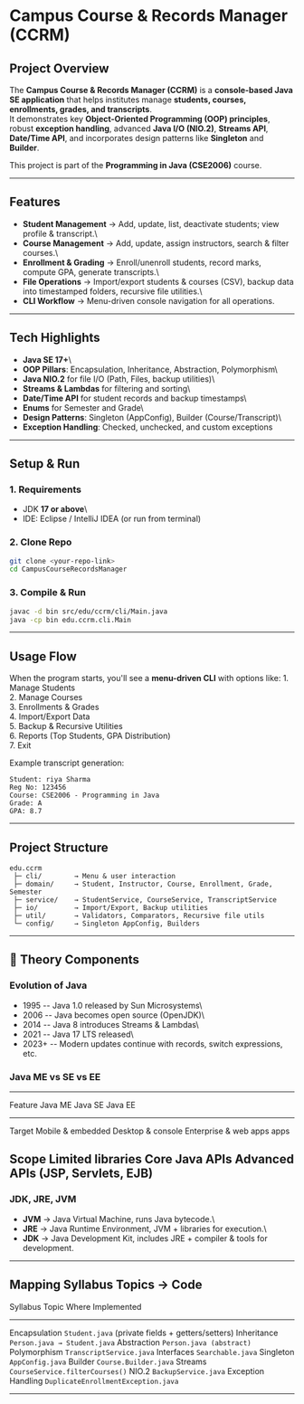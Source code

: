 # Campus Course & Records Manager (CCRM)

## Project Overview

The **Campus Course & Records Manager (CCRM)** is a **console-based Java
SE application** that helps institutes manage **students, courses,
enrollments, grades, and transcripts**.\
It demonstrates key **Object-Oriented Programming (OOP) principles**,
robust **exception handling**, advanced **Java I/O (NIO.2)**, **Streams
API**, **Date/Time API**, and incorporates design patterns like
**Singleton** and **Builder**.

This project is part of the **Programming in Java (CSE2006)** course.

------------------------------------------------------------------------

## Features

-   **Student Management** → Add, update, list, deactivate students;
    view profile & transcript.\
-   **Course Management** → Add, update, assign instructors, search &
    filter courses.\
-   **Enrollment & Grading** → Enroll/unenroll students, record marks,
    compute GPA, generate transcripts.\
-   **File Operations** → Import/export students & courses (CSV), backup
    data into timestamped folders, recursive file utilities.\
-   **CLI Workflow** → Menu-driven console navigation for all
    operations.

------------------------------------------------------------------------

## Tech Highlights

-   **Java SE 17+**\
-   **OOP Pillars**: Encapsulation, Inheritance, Abstraction,
    Polymorphism\
-   **Java NIO.2** for file I/O (Path, Files, backup utilities)\
-   **Streams & Lambdas** for filtering and sorting\
-   **Date/Time API** for student records and backup timestamps\
-   **Enums** for Semester and Grade\
-   **Design Patterns**: Singleton (AppConfig), Builder
    (Course/Transcript)\
-   **Exception Handling**: Checked, unchecked, and custom exceptions

------------------------------------------------------------------------

## Setup & Run

### 1. Requirements

-   JDK **17 or above**\
-   IDE: Eclipse / IntelliJ IDEA (or run from terminal)

### 2. Clone Repo

``` bash
git clone <your-repo-link>
cd CampusCourseRecordsManager
```

### 3. Compile & Run

``` bash
javac -d bin src/edu/ccrm/cli/Main.java
java -cp bin edu.ccrm.cli.Main
```

------------------------------------------------------------------------

## Usage Flow

When the program starts, you'll see a **menu-driven CLI** with options
like: 1. Manage Students\
2. Manage Courses\
3. Enrollments & Grades\
4. Import/Export Data\
5. Backup & Recursive Utilities\
6. Reports (Top Students, GPA Distribution)\
7. Exit

Example transcript generation:

``` text
Student: riya Sharma
Reg No: 123456
Course: CSE2006 - Programming in Java
Grade: A
GPA: 8.7
```

------------------------------------------------------------------------

## Project Structure

    edu.ccrm
     ├─ cli/        → Menu & user interaction
     ├─ domain/     → Student, Instructor, Course, Enrollment, Grade, Semester
     ├─ service/    → StudentService, CourseService, TranscriptService
     ├─ io/         → Import/Export, Backup utilities
     ├─ util/       → Validators, Comparators, Recursive file utils
     └─ config/     → Singleton AppConfig, Builders

------------------------------------------------------------------------

## 📖 Theory Components

### Evolution of Java

-   1995 -- Java 1.0 released by Sun Microsystems\
-   2006 -- Java becomes open source (OpenJDK)\
-   2014 -- Java 8 introduces Streams & Lambdas\
-   2021 -- Java 17 LTS released\
-   2023+ -- Modern updates continue with records, switch expressions,
    etc.

### Java ME vs SE vs EE

  -----------------------------------------------------------------------
  Feature           Java ME           Java SE           Java EE
  ----------------- ----------------- ----------------- -----------------
  Target            Mobile & embedded Desktop & console Enterprise & web
                                      apps              apps

  Scope             Limited libraries Core Java APIs    Advanced APIs
                                                        (JSP, Servlets,
                                                        EJB)
  -----------------------------------------------------------------------

### JDK, JRE, JVM

-   **JVM** → Java Virtual Machine, runs Java bytecode.\
-   **JRE** → Java Runtime Environment, JVM + libraries for execution.\
-   **JDK** → Java Development Kit, includes JRE + compiler & tools for
    development.

------------------------------------------------------------------------

## Mapping Syllabus Topics → Code

  Syllabus Topic       Where Implemented
  -------------------- ---------------------------------------------------
  Encapsulation        `Student.java` (private fields + getters/setters)
  Inheritance          `Person.java → Student.java`
  Abstraction          `Person.java (abstract)`
  Polymorphism         `TranscriptService.java`
  Interfaces           `Searchable.java`
  Singleton            `AppConfig.java`
  Builder              `Course.Builder.java`
  Streams              `CourseService.filterCourses()`
  NIO.2                `BackupService.java`
  Exception Handling   `DuplicateEnrollmentException.java`

------------------------------------------------------------------------



